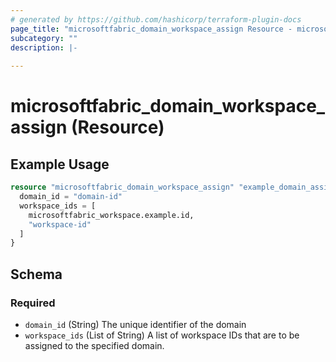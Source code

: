 ```yaml
---
# generated by https://github.com/hashicorp/terraform-plugin-docs
page_title: "microsoftfabric_domain_workspace_assign Resource - microsoftfabric"
subcategory: ""
description: |-
  
---
```


# microsoftfabric_domain_workspace_assign (Resource)



## Example Usage

```terraform
resource "microsoftfabric_domain_workspace_assign" "example_domain_assignment" {
  domain_id = "domain-id"
  workspace_ids = [
    microsoftfabric_workspace.example.id,
    "workspace-id"
  ]
}
```

<!-- schema generated by tfplugindocs -->
## Schema

### Required

- `domain_id` (String) The unique identifier of the domain
- `workspace_ids` (List of String) A list of workspace IDs that are to be assigned to the specified domain.
